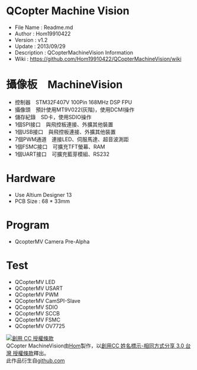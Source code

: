 ﻿QCopter Machine Vision
========
* File Name   : Readme.md
* Author      : Hom19910422
* Version     : v1.2
* Update      : 2013/09/29
* Description : QCopterMachineVision Information
* Wiki        : https://github.com/Hom19910422/QCopterMachineVision/wiki

攝像板　MachineVision
========
* 控制器　STM32F407V 100Pin 168MHz DSP FPU
* 攝像頭　預計使用MT9V022(灰階)，使用DCMI操作
* 儲存紀錄　SD卡，使用SDIO操作
* 1個SPI接口　與飛控板連接、外擴其他裝置
* 1個USB接口　與飛控板連接、外擴其他裝置
* 7個PWM通道　連接LED、伺服馬達、超音波測距
* 1個FSMC接口　可擴充TFT螢幕、RAM
* 1個UART接口　可擴充藍芽模組、RS232

Hardware
========
* Use Altium Designer 13
* PCB Size : 68 * 33mm

Program
========
* QcopterMV Camera Pre-Alpha

Test
========
* QCopterMV LED
* QCopterMV USART
* QCopterMV PWM
* QCopterMV CamSPI-Slave
* QCopterMV SDIO
* QCopterMV SCCB
* QCopterMV FSMC
* QCopterMV OV7725  
  
  
<a rel="license" href="http://creativecommons.org/licenses/by-sa/3.0/tw/deed.zh_TW"><img alt="創用 CC 授權條款" style="border-width:0" src="http://i.creativecommons.org/l/by-sa/3.0/tw/88x31.png" /></a><br /><span xmlns:dct="http://purl.org/dc/terms/" property="dct:title">QCopter MachineVision</span>由<a xmlns:cc="http://creativecommons.org/ns#" href="https://plus.google.com/u/0/112822505513154783828/posts" property="cc:attributionName" rel="cc:attributionURL">Hom</a>製作，以<a rel="license" href="http://creativecommons.org/licenses/by-sa/3.0/tw/deed.zh_TW">創用CC 姓名標示-相同方式分享 3.0 台灣 授權條款</a>釋出。<br />此作品衍生自<a xmlns:dct="http://purl.org/dc/terms/" href="https://github.com/Hom19910422" rel="dct:source">github.com</a>